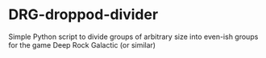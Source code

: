 # DRG-droppod-divider
Simple Python script to divide groups of arbitrary size into even-ish groups for the game Deep Rock Galactic (or similar)
